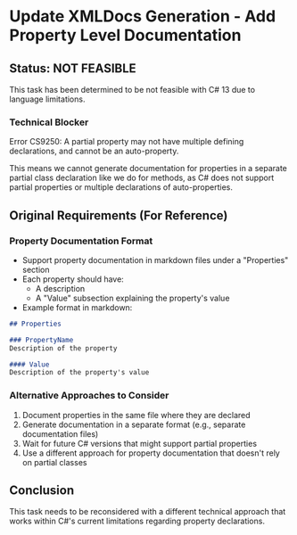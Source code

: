 # Update XMLDocs Generation - Add Property Level Documentation

## Status: NOT FEASIBLE
This task has been determined to be not feasible with C# 13 due to language limitations.

### Technical Blocker
Error CS9250: A partial property may not have multiple defining declarations, and cannot be an auto-property.

This means we cannot generate documentation for properties in a separate partial class declaration like we do for methods, as C# does not support partial properties or multiple declarations of auto-properties.

## Original Requirements (For Reference)

### Property Documentation Format
- Support property documentation in markdown files under a "Properties" section
- Each property should have:
  - A description
  - A "Value" subsection explaining the property's value
- Example format in markdown:
```markdown
## Properties

### PropertyName
Description of the property

#### Value
Description of the property's value
```

### Alternative Approaches to Consider
1. Document properties in the same file where they are declared
2. Generate documentation in a separate format (e.g., separate documentation files)
3. Wait for future C# versions that might support partial properties
4. Use a different approach for property documentation that doesn't rely on partial classes

## Conclusion
This task needs to be reconsidered with a different technical approach that works within C#'s current limitations regarding property declarations.
